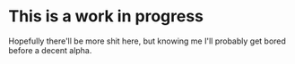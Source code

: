 # This is a work in progress

Hopefully there'll be more shit here, but knowing me I'll probably get bored before a decent alpha.

